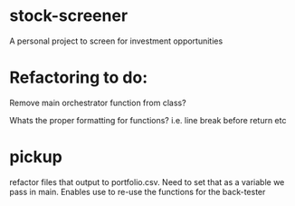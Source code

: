 # stock-screener
A personal project to screen for investment opportunities

# Refactoring to do:
Remove main orchestrator function from class?  

Whats the proper formatting for functions? i.e. line break before return etc

# pickup
refactor files that output to portfolio.csv. Need to set that as a variable we pass in main. Enables use to re-use the functions for the back-tester
